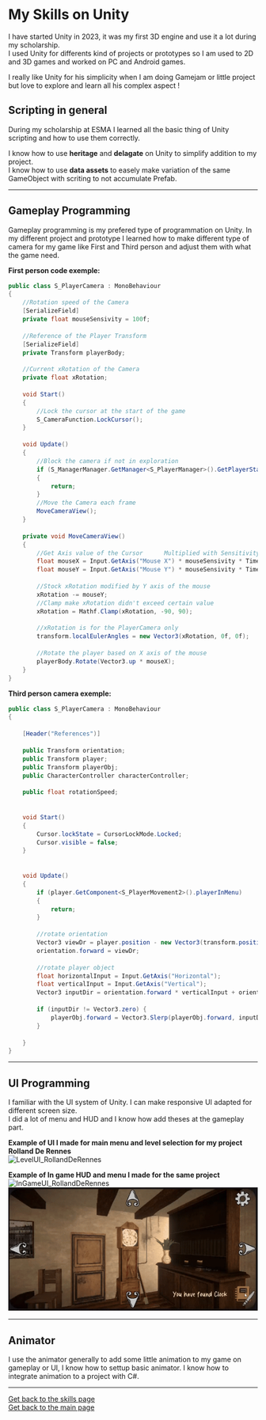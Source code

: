  # **My Skills on Unity**

 I have started Unity in 2023, it was my first 3D engine and use it a lot during my scholarship.   
 I used Unity for differents kind of projects or prototypes so I am used to 2D and 3D games and worked on PC and Android games. 

I really like Unity for his simplicity when I am doing Gamejam or little project but love to explore and learn all his complex aspect !

## **Scripting in general**

During my scholarship at ESMA I learned all the basic thing of Unity scripting and how to use them correctly.

I know how to use **heritage** and **delagate** on Unity to simplify addition to my project.   
I know how to use **data assets** to easely make variation of the same GameObject with scriting to not accumulate Prefab.   

***
## **Gameplay Programming**

Gameplay programming is my prefered type of programmation on Unity. In my different project and prototype I learned how to make different type of camera for my game like First and Third person and adjust them with what the game need.

**First person code exemple:**
```C#
public class S_PlayerCamera : MonoBehaviour
{
    //Rotation speed of the Camera
    [SerializeField]
    private float mouseSensivity = 100f;

    //Reference of the Player Transform
    [SerializeField]
    private Transform playerBody;

    //Current xRotation of the Camera
    private float xRotation;

    void Start()
    {
        //Lock the cursor at the start of the game
        S_CameraFunction.LockCursor();
    }

    void Update()
    {
        //Block the camera if not in exploration
        if (S_ManagerManager.GetManager<S_PlayerManager>().GetPlayerState() != PlayerState.Exploration)
        {
            return;
        }
        //Move the Camera each frame
        MoveCameraView();
    }

    private void MoveCameraView()
    {
        //Get Axis value of the Cursor      Multiplied with Sensitivity   And deltaTime to work with all frameRate
        float mouseX = Input.GetAxis("Mouse X") * mouseSensivity * Time.deltaTime;
        float mouseY = Input.GetAxis("Mouse Y") * mouseSensivity * Time.deltaTime;

        //Stock xRotation modified by Y axis of the mouse
        xRotation -= mouseY;
        //Clamp make xRotation didn't exceed certain value
        xRotation = Mathf.Clamp(xRotation, -90, 90);

        //xRotation is for the PlayerCamera only
        transform.localEulerAngles = new Vector3(xRotation, 0f, 0f);

        //Rotate the player based on X axis of the mouse
        playerBody.Rotate(Vector3.up * mouseX);
    }
}
```    

**Third person camera exemple:**
```C#
public class S_PlayerCamera : MonoBehaviour
{

    [Header("References")]

    public Transform orientation;
    public Transform player;
    public Transform playerObj;
    public CharacterController characterController;

    public float rotationSpeed;


    void Start()
    {
        Cursor.lockState = CursorLockMode.Locked;
        Cursor.visible = false;
    }


    void Update()
    {
        if (player.GetComponent<S_PlayerMovement2>().playerInMenu)
        {
            return;
        }

        //rotate orientation
        Vector3 viewDr = player.position - new Vector3(transform.position.x, player.position.y, transform.position.z);
        orientation.forward = viewDr;

        //rotate player object 
        float horizontalInput = Input.GetAxis("Horizontal");
        float verticalInput = Input.GetAxis("Vertical");
        Vector3 inputDir = orientation.forward * verticalInput + orientation.right * horizontalInput;

        if (inputDir != Vector3.zero) {
            playerObj.forward = Vector3.Slerp(playerObj.forward, inputDir.normalized, Time.deltaTime + rotationSpeed);
        }
        
    }
}
```

***

## UI **Programming**

I familiar with the UI system of Unity. I can make responsive UI adapted for different screen size.  
I did a lot of menu and HUD and I know how add theses at the gameplay part.


**Example of UI I made for main menu and level selection for my project Rolland De Rennes**   
![LevelUI_RollandDeRennes](https://github.com/AshiyroMisachi/RiallotAlexandre_Portfolio/blob/main/Skills/Assets/Gif/RollandDeRennes_Level.gif)


**Example of In game HUD and menu I made for the same project**   
![InGameUI_RollandDeRennes](https://github.com/AshiyroMisachi/RiallotAlexandre_Portfolio/blob/main/Skills/Assets/Gif/RollandDeRennes_InGame.gif) 
![MenuUI_RollandDeRennes](https://github.com/AshiyroMisachi/RiallotAlexandre_Portfolio/blob/main/Skills/Assets/Gif/RollandDeRennes_Menu.gif)
***

## **Animator**

I use the animator generally to add some little animation to my game on gameplay or UI, I know how to settup basic animator. I know how to integrate animation to a project with C#.   


***

[Get back to the skills page](https://github.com/AshiyroMisachi/RiallotAlexandre_Portfolio/blob/main/Skills/Skills.md)  
[Get back to the main page](https://github.com/AshiyroMisachi/RiallotAlexandre_Portfolio)